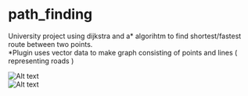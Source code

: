 # path_finding

University project using dijkstra and a* algorihtm to find shortest/fastest route between two points.<br>
*Plugin uses vector data to make graph consisting of points and lines ( representing roads )

![Alt text](https://i.postimg.cc/661T1ryH/image.png "Optional Title")<br>
![Alt text](https://i.postimg.cc/htRDHpg0/image.png "Optional Title")
